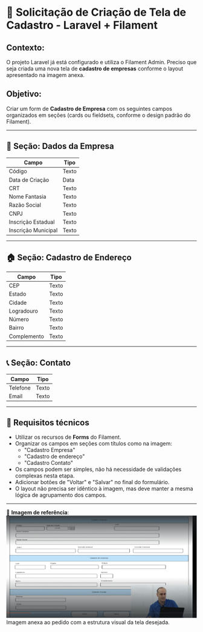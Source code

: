 
# 🧾 Solicitação de Criação de Tela de Cadastro - Laravel + Filament

## Contexto:
O projeto Laravel já está configurado e utiliza o Filament Admin. Preciso que seja criada uma nova tela de **cadastro de empresas** conforme o layout apresentado na imagem anexa.

## Objetivo:
Criar um form de **Cadastro de Empresa** com os seguintes campos organizados em seções (cards ou fieldsets, conforme o design padrão do Filament).

---

## 📁 Seção: Dados da Empresa

| Campo               | Tipo          |
|---------------------|---------------|
| Código              | Texto         |
| Data de Criação     | Data          |
| CRT                 | Texto         |
| Nome Fantasia       | Texto         |
| Razão Social        | Texto         |
| CNPJ                | Texto         |
| Inscrição Estadual  | Texto         |
| Inscrição Municipal | Texto         |

---

## 🏠 Seção: Cadastro de Endereço

| Campo       | Tipo      |
|-------------|-----------|
| CEP         | Texto     |
| Estado      | Texto     |
| Cidade      | Texto     |
| Logradouro  | Texto     |
| Número      | Texto     |
| Bairro      | Texto     |
| Complemento | Texto     |

---

## 📞 Seção: Contato

| Campo   | Tipo  |
|---------|-------|
| Telefone| Texto |
| Email   | Texto |

---

## 🎯 Requisitos técnicos

- Utilizar os recursos de **Forms** do Filament.
- Organizar os campos em seções com títulos como na imagem:
  - "Cadastro Empresa"
  - "Cadastro de endereço"
  - "Cadastro Contato"
- Os campos podem ser simples, não há necessidade de validações complexas nesta etapa.
- Adicionar botões de "Voltar" e "Salvar" no final do formulário.
- O layout não precisa ser idêntico à imagem, mas deve manter a mesma lógica de agrupamento dos campos.

---

📎 **Imagem de referência**:  
![img_1.png](img_1.png)
Imagem anexa ao pedido com a estrutura visual da tela desejada.
